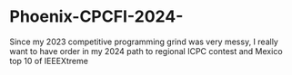 # Phoenix-CPCFI-2024-
Since my 2023 competitive programming grind was very messy, I really want to have order in my 2024 path to regional ICPC contest and Mexico top 10 of IEEEXtreme
